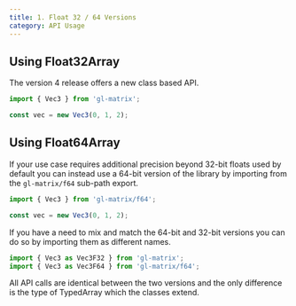 ```yaml
---
title: 1. Float 32 / 64 Versions
category: API Usage
---
```

## Using Float32Array

The version 4 release offers a new class based API.

```js
import { Vec3 } from 'gl-matrix';

const vec = new Vec3(0, 1, 2);
```

## Using Float64Array

If your use case requires additional precision beyond 32-bit floats used by default you can instead use a
64-bit version of the library by importing from the `gl-matrix/f64` sub-path export.

```js
import { Vec3 } from 'gl-matrix/f64';

const vec = new Vec3(0, 1, 2);
```

If you have a need to mix and match the 64-bit and 32-bit versions you can do so by importing them as different names.

```js
import { Vec3 as Vec3F32 } from 'gl-matrix';
import { Vec3 as Vec3F64 } from 'gl-matrix/f64';
```

All API calls are identical between the two versions and the only difference is the type of TypedArray which the classes extend.
